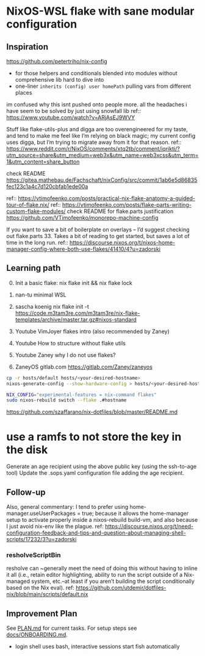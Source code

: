 # NixOS-WSL flake with sane modular configuration

## Inspiration 
https://github.com/petertriho/nix-config
- for those helpers and conditionals blended into modules without comprehensive lib hard to dive into
- one-liner `inherits (config) user homePath` pulling vars from different places


im confused why this isnt pushed onto people more. all the headaches i have seem to be solved by just using snowfall lib
ref:: https://www.youtube.com/watch?v=ARjAsEJ9WVY

Stuff like flake-utils-plus and digga are too overengineered for my taste, and tend to make me feel like I’m relying on black magic; my current config uses digga, but I’m trying to migrate away from it for that reason.
ref:: https://www.reddit.com/r/NixOS/comments/xtq2tb/comment/iqrikti/?utm_source=share&utm_medium=web3x&utm_name=web3xcss&utm_term=1&utm_content=share_button


check README
https://gitea.mathebau.de/Fachschaft/nixConfig/src/commit/1ab6e5d86835fec123c1a4c7d120cbfab1ede00a

ref:: https://vtimofeenko.com/posts/practical-nix-flake-anatomy-a-guided-tour-of-flake.nix/
ref:: https://vtimofeenko.com/posts/flake-parts-writing-custom-flake-modules/
check README for flake.parts justification 
https://github.com/VTimofeenko/monorepo-machine-config

If you want to save a bit of boilerplate on overlays – I’d suggest checking out flake.parts 33. Takes a bit of reading to get started, but saves a lot of time in the long run.
ref:: https://discourse.nixos.org/t/nixos-home-manager-config-where-both-use-flakes/41410/4?u=zadorski

## Learning path

0. Init a basic flake:
   nix flake init && nix flake lock

1. nan-tu minimal WSL

2. sascha koenig
nix flake init -t https://code.m3tam3re.com/m3tam3re/nix-flake-templates/archive/master.tar.gz#nixos-standard


1. Youtube VimJoyer flakes intro (also recommended by Zaney)

2. Youtube How to structure without flake utils

3. Youtube Zaney why I do not use flakes?

4. ZaneyOS gitlab.com
https://gitlab.com/Zaney/zaneyos
```bash
cp -r hosts/default hosts/<your-desired-hostname>
nixos-generate-config --show-hardware-config > hosts/<your-desired-hostname>/hardware.nix

NIX_CONFIG="experimental-features = nix-command flakes" 
sudo nixos-rebuild switch --flake .#hostname
```


https://github.com/szaffarano/nix-dotfiles/blob/master/README.md
# use a ramfs to not store the key in the disk
Generate an age recipient using the above public key (using the ssh-to-age tool)
Update the .sops.yaml configuration file adding the age recipient.

## Follow-up
Also, general commentary: I tend to prefer using home-manager.useUserPackages = true; because it allows the home-manager setup to activate properly inside a nixos-rebuild build-vm, and also because I just avoid nix-env like the plague.
ref: https://discourse.nixos.org/t/need-configuration-feedback-and-tips-and-question-about-managing-shell-scripts/17232/3?u=zadorski


### resholveScriptBin
resholve can ~generally meet the need of doing this without having to inline it all (i.e., retain editor highlighting, ability to run the script outside of a Nix-managed system, etc.–at least if you aren’t building the script conditionally based on the Nix eval).
ref: https://github.com/utdemir/dotfiles-nix/blob/main/scripts/default.nix

## Improvement Plan
See [PLAN.md](PLAN.md) for current tasks.
For setup steps see [docs/ONBOARDING.md](docs/ONBOARDING.md).
- login shell uses bash, interactive sessions start fish automatically
